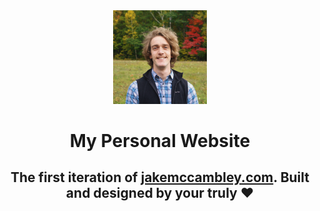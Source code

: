 <div align="center">
  <img alt="Headshot" src="./images/Resume1SQ.jpg" width="150"/>
</div>
<h1 align="center">My Personal Website </h1>
<h2 align="center">The first iteration of <a href="http://www.jakemccambley.com">jakemccambley.com</a>. Built and designed by your truly  ❤️</h2>

